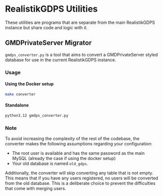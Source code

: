 # RealistikGDPS Utilities
These utilities are programs that are separate from the main RealistikGDPS instance but share code and logic
with it.


## GMDPrivateServer Migrator
`gmdps_converter.py` is a tool that aims to convert a GMDPrivateServer styled database for use in the current
RealistikGDPS instance.

### Usage
#### Using the Docker setup
```sh
make converter
```

#### Standalone
```sh
python3.12 gmdps_converter.py
```

### Note
To avoid increasing the complexity of the rest of the codebase, the converter makes the following assumptions regarding your configuration:
- The root user is available and has the same password as the main MySQL (already the case if using the docker setup)
- Your old database is named `old_gdps`.

Additionally, the converter will skip converting any table that is not empty. This means that if you have any users registered, no users
will be converted from the old database. This is a deliberate choice to prevent the difficulties that come with merging users.
